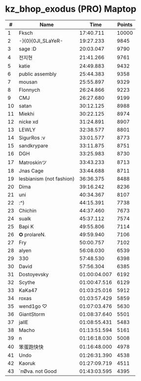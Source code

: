 # kz_bhop_exodus (PRO) Maptop

|  # | Name | Time | Points |
|-------------- | -------------- | -------------- | -------------- | 
| 1 | Fksch | 17:40.711 | 10000 | 
| 2 | -}{0}{0JI_SLaYeR- | 19:27.233 | 9845 | 
| 3 | sage :D | 20:03.047 | 9790 | 
| 4 | 전지현 | 21:41.266 | 9761 | 
| 5 | katie | 24:49.883 | 9432 | 
| 6 | public assembly | 25:44.383 | 9358 | 
| 7 | mousan | 25:55.897 | 9329 | 
| 8 | Flonnych | 26:24.866 | 9223 | 
| 9 | CMJ | 26:27.680 | 9199 | 
| 10 | satan | 30:12.125 | 8988 | 
| 11 | Miekhi | 30:22.125 | 8974 | 
| 12 | nicke xd | 31:24.891 | 8907 | 
| 13 | LEWLY | 32:38.577 | 8801 | 
| 14 | SigurRos :v | 33:01.577 | 8773 | 
| 15 | sandkrypare | 33:11.875 | 8751 | 
| 16 | DGH | 33:25.983 | 8730 | 
| 17 | Matroskinツ | 33:43.233 | 8713 | 
| 18 | Jnas Cage | 33:44.688 | 8711 | 
| 19 | lesbianism (not fashion) | 36:36.375 | 8488 | 
| 20 | Dima | 39:16.242 | 8236 | 
| 21 | uni | 40:34.367 | 8107 | 
| 22 | :^) | 44:15.391 | 7738 | 
| 23 | Chichin | 44:37.460 | 7673 | 
| 24 | sualk | 45:37.112 | 7574 | 
| 25 | Bapi K | 49:55.806 | 7114 | 
| 26 | ✪ prolareN. | 49:59.940 | 7106 | 
| 27 | Fry | 50:00.757 | 7102 | 
| 28 | alyen | 56:08.030 | 6539 | 
| 29 | 330 | 57:48.530 | 6398 | 
| 30 | David | 57:56.304 | 6385 | 
| 31 | Dostoyevsky | 01:00:04.007 | 6192 | 
| 32 | Scythe | 01:00:47.516 | 6129 | 
| 33 | KaKa47 | 01:03:25.016 | 5912 | 
| 34 | roxas | 01:03:57.429 | 5859 | 
| 35 | wend1go ♡ | 01:07:03.476 | 5630 | 
| 36 | GiantStorm | 01:08:37.640 | 5501 | 
| 37 | jallE | 01:08:55.431 | 5483 | 
| 38 | Macho | 01:13:51.594 | 5161 | 
| 39 | n | 01:16:18.030 | 5008 | 
| 40 | 笨蛋跑快快 | 01:16:48.000 | 4978 | 
| 41 | Undo | 01:26:31.390 | 4538 | 
| 42 | Kaoruk | 01:27:09.719 | 4511 | 
| 43 | `nØva. not Good | 01:43:03.595 | 4395 | 

